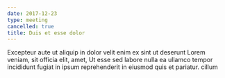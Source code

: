 ```yaml
---
date: 2017-12-23
type: meeting
cancelled: true
title: Duis et esse dolor
---
```

Excepteur aute ut aliquip in dolor velit enim ex sint ut deserunt Lorem veniam, sit officia elit, amet, Ut esse sed labore nulla ea ullamco tempor incididunt fugiat in ipsum reprehenderit in eiusmod quis et pariatur. cillum